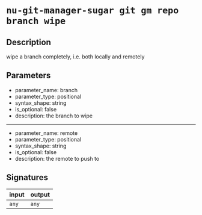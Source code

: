 # `nu-git-manager-sugar git gm repo branch wipe`
## Description
wipe a branch completely, i.e. both locally and remotely



## Parameters
- parameter_name: branch
- parameter_type: positional
- syntax_shape: string
- is_optional: false
- description: the branch to wipe
---
- parameter_name: remote
- parameter_type: positional
- syntax_shape: string
- is_optional: false
- description: the remote to push to

## Signatures
| input | output |
| ----- | ------ |
| `any` | `any`  |
